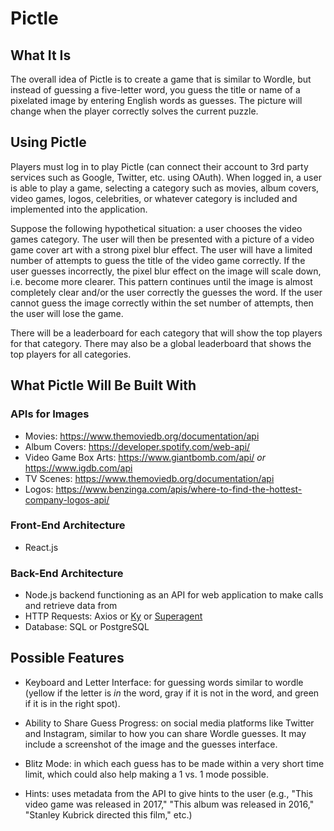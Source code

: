 # Pictle

## What It Is
The overall idea of Pictle is to create a game that is similar to Wordle, but instead of guessing a five-letter word, you guess the title or name of a pixelated image by entering English words as guesses. The picture will change when the player correctly solves the current puzzle.

## Using Pictle
Players must log in to play Pictle (can connect their account to 3rd party services such as Google, Twitter, etc. using OAuth). When logged in, a user is able to play a game, selecting a category such as movies, album covers, video games, logos, celebrities, or whatever category is included and implemented into the application. 

Suppose the following hypothetical situation: a user chooses the video games category. The user will then be presented with a picture of a video game cover art with a strong pixel blur effect. The user will have a limited number of attempts to guess the title of the video game correctly. If the user guesses incorrectly, the pixel blur effect on the image will scale down, i.e. become more clearer. This pattern continues until the image is almost completely clear and/or the user correctly the guesses the word. If the user cannot guess the image correctly within the set number of attempts, then the user will lose the game.

There will be a leaderboard for each category that will show the top players for that category. There may also be a global leaderboard that shows the top players for all categories.

## What Pictle Will Be Built With
### APIs for Images
- Movies: https://www.themoviedb.org/documentation/api
- Album Covers: https://developer.spotify.com/web-api/
- Video Game Box Arts: https://www.giantbomb.com/api/ *or* https://www.igdb.com/api
- TV Scenes: https://www.themoviedb.org/documentation/api
- Logos: https://www.benzinga.com/apis/where-to-find-the-hottest-company-logos-api/

### Front-End Architecture
- React.js

### Back-End Architecture
- Node.js backend functioning as an API for web application to make calls and retrieve data from
- HTTP Requests: Axios or [Ky](npmjs.com/package/ky) or [Superagent](npmjs.com/package/superagent)
- Database: SQL or PostgreSQL

## Possible Features

- Keyboard and Letter Interface: for guessing words similar to wordle (yellow if the letter is *in* the word, gray if it is not in the word, and green if it is in the right spot).

- Ability to Share Guess Progress: on social media platforms like Twitter and Instagram, similar to how you can share Wordle guesses. It may include a screenshot of the image and the guesses interface.

- Blitz Mode: in which each guess has to be made within a very short time limit, which could also help making a 1 vs. 1 mode possible.

- Hints: uses metadata from the API to give hints to the user (e.g., "This video game was released in 2017," "This album was released in 2016," "Stanley Kubrick directed this film," etc.)

